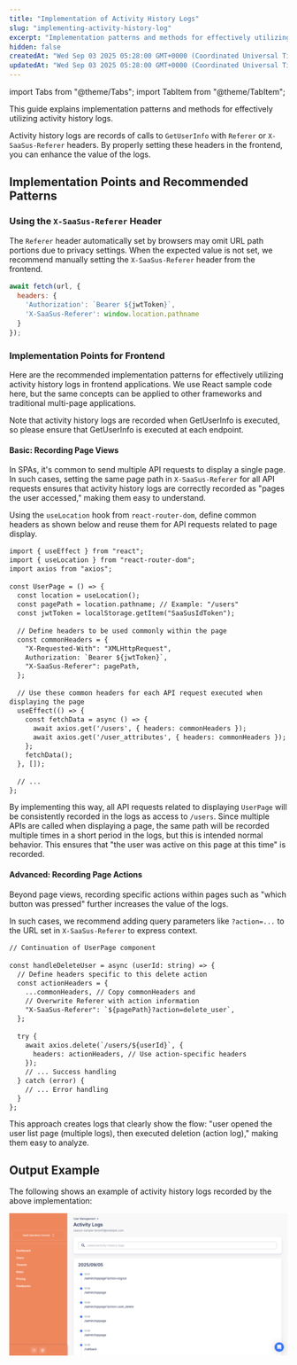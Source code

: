 ```yaml
---
title: "Implementation of Activity History Logs"
slug: "implementing-activity-history-log"
excerpt: "Implementation patterns and methods for effectively utilizing activity history logs"
hidden: false
createdAt: "Wed Sep 03 2025 05:28:00 GMT+0000 (Coordinated Universal Time)"
updatedAt: "Wed Sep 03 2025 05:28:00 GMT+0000 (Coordinated Universal Time)"
---
```


import Tabs from "@theme/Tabs";
import TabItem from "@theme/TabItem";

This guide explains implementation patterns and methods for effectively utilizing activity history logs.

Activity history logs are records of calls to `GetUserInfo` with `Referer` or `X-SaaSus-Referer` headers. By properly setting these headers in the frontend, you can enhance the value of the logs.

## Implementation Points and Recommended Patterns

### Using the `X-SaaSus-Referer` Header

The `Referer` header automatically set by browsers may omit URL path portions due to privacy settings. When the expected value is not set, we recommend manually setting the `X-SaaSus-Referer` header from the frontend.

```js
await fetch(url, {
  headers: {
    'Authorization': `Bearer ${jwtToken}`,
    'X-SaaSus-Referer': window.location.pathname
  }
});
```

### Implementation Points for Frontend

Here are the recommended implementation patterns for effectively utilizing activity history logs in frontend applications. We use React sample code here, but the same concepts can be applied to other frameworks and traditional multi-page applications.

Note that activity history logs are recorded when GetUserInfo is executed, so please ensure that GetUserInfo is executed at each endpoint.

#### Basic: Recording Page Views

In SPAs, it's common to send multiple API requests to display a single page. In such cases, setting the same page path in `X-SaaSus-Referer` for all API requests ensures that activity history logs are correctly recorded as "pages the user accessed," making them easy to understand.

Using the `useLocation` hook from `react-router-dom`, define common headers as shown below and reuse them for API requests related to page display.

```tsx
import { useEffect } from "react";
import { useLocation } from "react-router-dom";
import axios from "axios";

const UserPage = () => {
  const location = useLocation();
  const pagePath = location.pathname; // Example: "/users"
  const jwtToken = localStorage.getItem("SaaSusIdToken");

  // Define headers to be used commonly within the page
  const commonHeaders = {
    "X-Requested-With": "XMLHttpRequest",
    Authorization: `Bearer ${jwtToken}`,
    "X-SaaSus-Referer": pagePath,
  };

  // Use these common headers for each API request executed when displaying the page
  useEffect(() => {
    const fetchData = async () => {
      await axios.get('/users', { headers: commonHeaders });
      await axios.get('/user_attributes', { headers: commonHeaders });
    };
    fetchData();
  }, []);

  // ...
};
```

By implementing this way, all API requests related to displaying `UserPage` will be consistently recorded in the logs as access to `/users`. Since multiple APIs are called when displaying a page, the same path will be recorded multiple times in a short period in the logs, but this is intended normal behavior. This ensures that "the user was active on this page at this time" is recorded.

#### Advanced: Recording Page Actions

Beyond page views, recording specific actions within pages such as "which button was pressed" further increases the value of the logs.

In such cases, we recommend adding query parameters like `?action=...` to the URL set in `X-SaaSus-Referer` to express context.

```tsx
// Continuation of UserPage component

const handleDeleteUser = async (userId: string) => {
  // Define headers specific to this delete action
  const actionHeaders = {
    ...commonHeaders, // Copy commonHeaders and
    // Overwrite Referer with action information
    "X-SaaSus-Referer": `${pagePath}?action=delete_user`, 
  };

  try {
    await axios.delete(`/users/${userId}`, {
      headers: actionHeaders, // Use action-specific headers
    });
    // ... Success handling
  } catch (error) {
    // ... Error handling
  }
};
```

This approach creates logs that clearly show the flow: "user opened the user list page (multiple logs), then executed deletion (action log)," making them easy to analyze.

## Output Example

The following shows an example of activity history logs recorded by the above implementation:

![Activity History Log Output Example](/img/part-6/implementation-guide/implementing-activity-history-log/image-01.png)
